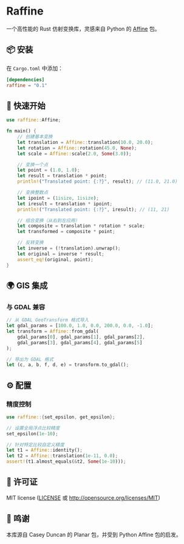 # Raffine

一个高性能的 Rust 仿射变换库，灵感来自 Python 的 [Affine](https://github.com/rasterio/affine) 包。

## 📦 安装

在 `Cargo.toml` 中添加：

```toml
[dependencies]
raffine = "0.1"
```

## 🎯 快速开始

```rust
use raffine::Affine;

fn main() {
    // 创建基本变换
    let translation = Affine::translation(10.0, 20.0);
    let rotation = Affine::rotation(45.0, None);
    let scale = Affine::scale(2.0, Some(3.0));

    // 变换一个点
    let point = (1.0, 1.0);
    let result = translation * point;
    println!("Translated point: {:?}", result); // (11.0, 21.0)

    // 变换整数点
    let ipoint = (1isize, 1isize);
    let iresult = translation * ipoint;
    println!("Translated point: {:?}", iresult); // (11, 21)

    // 组合变换（从右到左应用）
    let composite = translation * rotation * scale;
    let transformed = composite * point;

    // 反转变换
    let inverse = (!translation).unwrap();
    let original = inverse * result;
    assert_eq!(original, point);
}
```

## 🌍 GIS 集成

### 与 GDAL 兼容

```rust
// 从 GDAL GeoTransform 格式导入
let gdal_params = [100.0, 1.0, 0.0, 200.0, 0.0, -1.0];
let transform = Affine::from_gdal(
    gdal_params[0], gdal_params[1], gdal_params[2],
    gdal_params[3], gdal_params[4], gdal_params[5]
);

// 导出为 GDAL 格式
let (c, a, b, f, d, e) = transform.to_gdal();
```

## ⚙️ 配置

### 精度控制

```rust
use raffine::{set_epsilon, get_epsilon};

// 设置全局浮点比较精度
set_epsilon(1e-10);

// 针对特定比较自定义精度
let t1 = Affine::identity();
let t2 = Affine::translation(1e-11, 0.0);
assert!(t1.almost_equals(&t2, Some(1e-10)));
```

## 📄 许可证

MIT license ([LICENSE](LICENSE) 或 http://opensource.org/licenses/MIT)

## 🙏 鸣谢

本库源自 Casey Duncan 的 Planar 包，并受到 Python Affine 包的启发。
